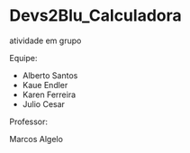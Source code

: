 # Devs2Blu_Calculadora
atividade em grupo

Equipe:

- Alberto Santos
- Kaue Endler
- Karen Ferreira
- Julio Cesar

Professor:

Marcos Algelo

